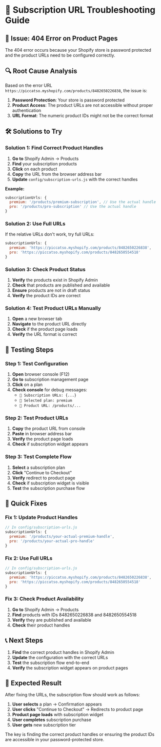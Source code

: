 # 🔧 Subscription URL Troubleshooting Guide

## 🚨 **Issue: 404 Error on Product Pages**

The 404 error occurs because your Shopify store is password protected and the product URLs need to be configured correctly.

## 🔍 **Root Cause Analysis**

Based on the error URL `https://piccatso.myshopify.com/products/8482650226838`, the issue is:

1. **Password Protection**: Your store is password protected
2. **Product Access**: The product URLs are not accessible without proper authentication
3. **URL Format**: The numeric product IDs might not be the correct format

## 🛠 **Solutions to Try**

### **Solution 1: Find Correct Product Handles**

1. **Go to** Shopify Admin → Products
2. **Find** your subscription products
3. **Click** on each product
4. **Copy** the URL from the browser address bar
5. **Update** `config/subscription-urls.js` with the correct handles

**Example:**
```javascript
subscriptionUrls: {
  premium: '/products/premium-subscription', // Use the actual handle
  pro: '/products/pro-subscription' // Use the actual handle
}
```

### **Solution 2: Use Full URLs**

If the relative URLs don't work, try full URLs:

```javascript
subscriptionUrls: {
  premium: 'https://piccatso.myshopify.com/products/8482650226838',
  pro: 'https://piccatso.myshopify.com/products/8482650554518'
}
```

### **Solution 3: Check Product Status**

1. **Verify** the products exist in Shopify Admin
2. **Check** that products are published and available
3. **Ensure** products are not in draft status
4. **Verify** the product IDs are correct

### **Solution 4: Test Product URLs Manually**

1. **Open** a new browser tab
2. **Navigate** to the product URL directly
3. **Check** if the product page loads
4. **Verify** the URL format is correct

## 🧪 **Testing Steps**

### **Step 1: Test Configuration**
1. **Open** browser console (F12)
2. **Go to** subscription management page
3. **Click** on a plan
4. **Check console** for debug messages:
   - `🎯 Subscription URLs: {...}`
   - `🎯 Selected plan: premium`
   - `🎯 Product URL: /products/...`

### **Step 2: Test Product URLs**
1. **Copy** the product URL from console
2. **Paste** in browser address bar
3. **Verify** the product page loads
4. **Check** if subscription widget appears

### **Step 3: Test Complete Flow**
1. **Select** a subscription plan
2. **Click** "Continue to Checkout"
3. **Verify** redirect to product page
4. **Check** if subscription widget is visible
5. **Test** the subscription purchase flow

## 🔧 **Quick Fixes**

### **Fix 1: Update Product Handles**
```javascript
// In config/subscription-urls.js
subscriptionUrls: {
  premium: '/products/your-actual-premium-handle',
  pro: '/products/your-actual-pro-handle'
}
```

### **Fix 2: Use Full URLs**
```javascript
// In config/subscription-urls.js
subscriptionUrls: {
  premium: 'https://piccatso.myshopify.com/products/8482650226838',
  pro: 'https://piccatso.myshopify.com/products/8482650554518'
}
```

### **Fix 3: Check Product Availability**
1. **Go to** Shopify Admin → Products
2. **Find** products with IDs 8482650226838 and 8482650554518
3. **Verify** they are published and available
4. **Check** their product handles

## 📞 **Next Steps**

1. **Find** the correct product handles in Shopify Admin
2. **Update** the configuration with the correct URLs
3. **Test** the subscription flow end-to-end
4. **Verify** the subscription widget appears on product pages

## 🎯 **Expected Result**

After fixing the URLs, the subscription flow should work as follows:

1. **User selects** a plan → Confirmation appears
2. **User clicks** "Continue to Checkout" → Redirects to product page
3. **Product page loads** with subscription widget
4. **User completes** subscription purchase
5. **User gets** new subscription tier

The key is finding the correct product handles or ensuring the product IDs are accessible in your password-protected store.
